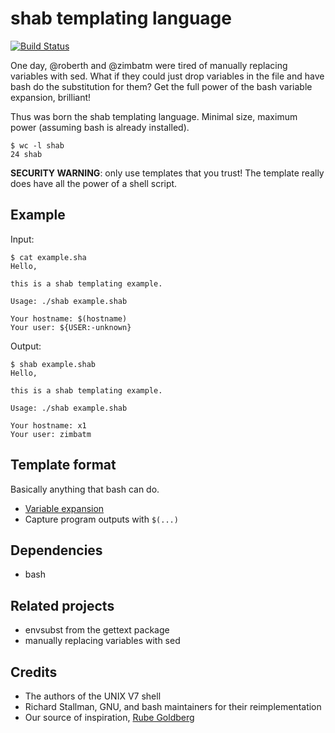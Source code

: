 # shab templating language

[![Build Status](https://travis-ci.org/zimbatm/shab.svg?branch=master)](https://travis-ci.org/zimbatm/shab)

One day, @roberth and @zimbatm were tired of manually replacing variables with
sed. What if they could just drop variables in the file and have bash do the
substitution for them? Get the full power of the bash variable expansion,
brilliant!

Thus was born the shab templating language. Minimal size, maximum power
(assuming bash is already installed).

```
$ wc -l shab
24 shab
```

**SECURITY WARNING**: only use templates that you trust! The template really does
have all the power of a shell script.

## Example

Input:
```
$ cat example.sha
Hello,

this is a shab templating example.

Usage: ./shab example.shab

Your hostname: $(hostname)
Your user: ${USER:-unknown}
```

Output:
```
$ shab example.shab
Hello,

this is a shab templating example.

Usage: ./shab example.shab

Your hostname: x1
Your user: zimbatm
```

## Template format

Basically anything that bash can do.

* [Variable expansion](https://www.gnu.org/software/bash/manual/html_node/Shell-Parameter-Expansion.html)
* Capture program outputs with `$(...)`

## Dependencies

* bash

## Related projects

* envsubst from the gettext package
* manually replacing variables with sed

## Credits

* The authors of the UNIX V7 shell
* Richard Stallman, GNU, and bash maintainers for their reimplementation
* Our source of inspiration, [Rube Goldberg](https://en.wikipedia.org/wiki/Rube_Goldberg)
